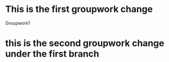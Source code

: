 # This is the first groupwork change 
Groupwork1
# this is the second groupwork change under the first branch 
